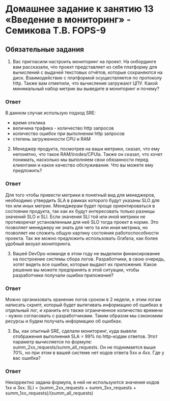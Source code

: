 # Домашнее задание к занятию 13 «Введение в мониторинг» - Семикова Т.В. FOPS-9

## Обязательные задания

1. Вас пригласили настроить мониторинг на проект. На онбординге вам рассказали, что проект представляет из себя платформу для вычислений с выдачей текстовых отчётов, которые сохраняются на диск. 
Взаимодействие с платформой осуществляется по протоколу http. Также вам отметили, что вычисления загружают ЦПУ. Какой минимальный набор метрик вы выведите в мониторинг и почему?

### Ответ
В данном случае использую подход SRE:
- время отклика
- величина трафика - количество http запросов
- количество ошибок при выполнении http запросов
- степень загруженности CPU и RAM

2. Менеджер продукта, посмотрев на ваши метрики, сказал, что ему непонятно, что такое RAM/inodes/CPUla. Также он сказал, что хочет понимать, насколько мы выполняем свои обязанности перед клиентами и какое качество обслуживания. Что вы можете ему предложить?

### Ответ
Для того чтобы привести метрики в понятный вид для менеджеров, необходимо утвердить SLA в рамках которого будут указаны SLO для тех или иных метрик. Менеджерам будет проще ориентироваться в состоянии продукта, так как их будут интересовать только разницы значений SLO и SLI. Если значения SLI той или иной метрики не противоречат установленным для неё SLO тогда проект в норме. Это позволяет менеджеру не знать для чего та или иная метрика, но позволяет им сложить общую картину состояния работоспособности проекта.
Так же можно предложить использовать Grafana, как более удобный визуал мониторинга.

3. Вашей DevOps-команде в этом году не выделили финансирование на построение системы сбора логов. Разработчики, в свою очередь, хотят видеть все ошибки, которые выдают их приложения. Какое решение вы можете предпринять в этой ситуации, чтобы разработчики получали ошибки приложения?

### Ответ
Можно организовать хранение логов сроком в 2 недели, к этим логам написать скрипт, который будет вытягивать информацию об ошибках в отдельный лог, и хранить его также ограниченное количество времени - нужно согласовать с разработчиками. Таким образом мы сэкономим ресурсы и будем получать информацию об ошибках.

3. Вы, как опытный SRE, сделали мониторинг, куда вывели отображения выполнения SLA = 99% по http-кодам ответов. 
Этот параметр вычисляется по формуле: summ_2xx_requests/summ_all_requests. Он не поднимается выше 70%, но при этом в вашей системе нет кодов ответа 5xx и 4xx. Где у вас ошибка?

### Ответ

Некорректно задана формула, в ней не используются значения кодов 1xx и 3xx.
SLI = (summ_2xx_requests + summ_3xx_requests + summ_1xx_requests)/(summ_all_requests)
